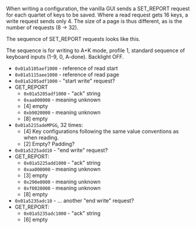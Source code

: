 When writing a configuration, the vanilla GUI sends a SET_REPORT request for
each quartet of keys to be saved. Where a read request gets 16 keys, a write
request sends only 4. The size of a page is thus different, as is the number of
requests (8 -> 32).

The sequence of SET_REPORT requests looks like this.

The sequence is for writing to A+K mode, profile 1, standard sequence of keyboard inputs (1-9, 0, A-done). Backlight OFF.

- `0x01a5105aef1000` - reference of read start
- `0x01a5115aee1000` - reference of read page
- `0x01a5205adf1000` - "start write" request?
- GET_REPORT
  - `0x01a5205adf1000` - "ack" string
  - `0xaa000000` - meaning unknown
  - [4] empty
  - `0xb9020000` - meaning unknown
  - [8] empty
- `0x01a5215adeMPGG`, 32 times:
  - [4] Key configurations following the same value conventions as when reading.
  - [2] Empty? Padding?
- `0x01a5225add10` - "end write" request?
- GET_REPORT:
  - `0x01a5225add1000` - "ack" string
  - `0xaa000000` - meaning unknown
  - [3] empty
  - `0x290e0000` - meaning unknown
  - `0xf0020000` - meaning unknown
  - [8] empty
- `0x01a5235adc10` - ... another "end write" request?
- GET_REPORT:
  - `0x01a5235adc1000` - "ack" string
  - [6] empty